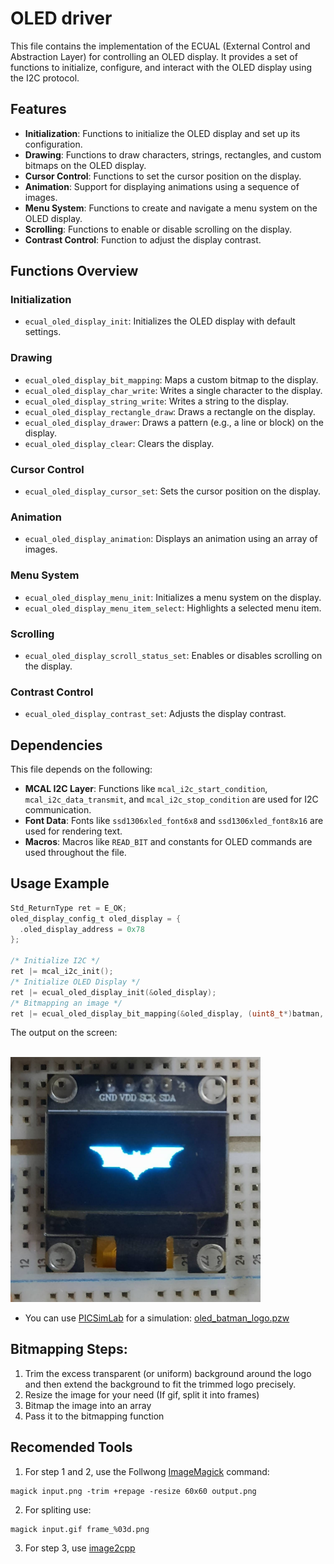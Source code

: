 # OLED driver

This file contains the implementation of the ECUAL (External Control and Abstraction Layer) for controlling an OLED display. It provides a set of functions to initialize, configure, and interact with the OLED display using the I2C protocol.

## Features

- **Initialization**: Functions to initialize the OLED display and set up its configuration.
- **Drawing**: Functions to draw characters, strings, rectangles, and custom bitmaps on the OLED display.
- **Cursor Control**: Functions to set the cursor position on the display.
- **Animation**: Support for displaying animations using a sequence of images.
- **Menu System**: Functions to create and navigate a menu system on the OLED display.
- **Scrolling**: Functions to enable or disable scrolling on the display.
- **Contrast Control**: Function to adjust the display contrast.

## Functions Overview

### Initialization
- `ecual_oled_display_init`: Initializes the OLED display with default settings.

### Drawing
- `ecual_oled_display_bit_mapping`: Maps a custom bitmap to the display.
- `ecual_oled_display_char_write`: Writes a single character to the display.
- `ecual_oled_display_string_write`: Writes a string to the display.
- `ecual_oled_display_rectangle_draw`: Draws a rectangle on the display.
- `ecual_oled_display_drawer`: Draws a pattern (e.g., a line or block) on the display.
- `ecual_oled_display_clear`: Clears the display.

### Cursor Control
- `ecual_oled_display_cursor_set`: Sets the cursor position on the display.

### Animation
- `ecual_oled_display_animation`: Displays an animation using an array of images.

### Menu System
- `ecual_oled_display_menu_init`: Initializes a menu system on the display.
- `ecual_oled_display_menu_item_select`: Highlights a selected menu item.

### Scrolling
- `ecual_oled_display_scroll_status_set`: Enables or disables scrolling on the display.

### Contrast Control
- `ecual_oled_display_contrast_set`: Adjusts the display contrast.

## Dependencies

This file depends on the following:
- **MCAL I2C Layer**: Functions like `mcal_i2c_start_condition`, `mcal_i2c_data_transmit`, and `mcal_i2c_stop_condition` are used for I2C communication.
- **Font Data**: Fonts like `ssd1306xled_font6x8` and `ssd1306xled_font8x16` are used for rendering text.
- **Macros**: Macros like `READ_BIT` and constants for OLED commands are used throughout the file.

## Usage Example

```c
Std_ReturnType ret = E_OK;
oled_display_config_t oled_display = {
  .oled_display_address = 0x78
};

/* Initialize I2C */
ret |= mcal_i2c_init();
/* Initialize OLED Display */
ret |= ecual_oled_display_init(&oled_display);
/* Bitmapping an image */
ret |= ecual_oled_display_bit_mapping(&oled_display, (uint8_t*)batman, 128, 64, 0, 0);  
```

The output on the screen:
<br>
<br>

<img src="/images/batman_logo.jpg" alt="Batman logo" width="400"/>

- You can use [PICSimLab](https://github.com/lcgamboa/picsimlab) for a simulation: [oled_batman_logo.pzw](/simulations/oled_batman_logo.pzw)

## Bitmapping Steps:

1. Trim the excess transparent (or uniform) background around the logo and then extend the background to fit the trimmed logo precisely.
2. Resize the image for your need (If gif, split it into frames)
3. Bitmap the image into an array
4. Pass it to the bitmapping function

## Recomended Tools
1. For step 1 and 2, use the Follwong [ImageMagick](https://imagemagick.org/index.php) command:
```
magick input.png -trim +repage -resize 60x60 output.png
```
2. For spliting use:
```
magick input.gif frame_%03d.png
```
3. For step 3, use [image2cpp](https://javl.github.io/image2cpp/) 

